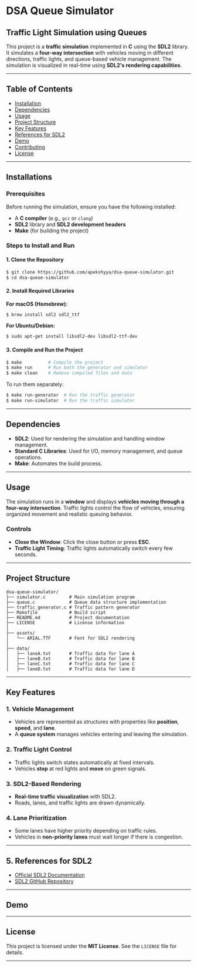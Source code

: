 # DSA Queue Simulator

##  Traffic Light Simulation using Queues
This project is a **traffic simulation** implemented in **C** using the **SDL2** library. It simulates a **four-way intersection** with vehicles moving in different directions, traffic lights, and queue-based vehicle management. The simulation is visualized in real-time using **SDL2's rendering capabilities**.

---
##  Table of Contents
- [Installation](#installation)
- [Dependencies](#dependencies)
- [Usage](#usage)
- [Project Structure](#project-structure)
- [Key Features](#key-features)
- [References for SDL2](#references-for-sdl2)
- [Demo](#demo)
- [Contributing](#contributing)
- [License](#license)

---
## Installations

### Prerequisites
Before running the simulation, ensure you have the following installed:
- A **C compiler** (e.g., `gcc` or `clang`)
- **SDL2** library and **SDL2 development headers**
- **Make** (for building the project)

### Steps to Install and Run
#### 1️. Clone the Repository
```sh
$ git clone https://github.com/apekshyya/dsa-queue-simulator.git
$ cd dsa-queue-simulator
```

#### 2️. Install Required Libraries
**For macOS (Homebrew):**
```sh
$ brew install sdl2 sdl2_ttf
```
**For Ubuntu/Debian:**
```sh
$ sudo apt-get install libsdl2-dev libsdl2-ttf-dev
```

#### 3️. Compile and Run the Project
```sh
$ make          # Compile the project
$ make run      # Run both the generator and simulator
$ make clean    # Remove compiled files and data
```
To run them separately:
```sh
$ make run-generator  # Run the traffic generator
$ make run-simulator  # Run the traffic simulator
```

---
## Dependencies
- **SDL2**: Used for rendering the simulation and handling window management.
- **Standard C Libraries**: Used for I/O, memory management, and queue operations.
- **Make**: Automates the build process.

---
## Usage
The simulation runs in a **window** and displays **vehicles moving through a four-way intersection**. Traffic lights control the flow of vehicles, ensuring organized movement and realistic queuing behavior.

###  Controls
- **Close the Window**: Click the close button or press **ESC**.
- **Traffic Light Timing**: Traffic lights automatically switch every few seconds.

---
##  Project Structure
```
dsa-queue-simulator/
├── simulator.c         # Main simulation program
├── queue.c             # Queue data structure implementation
├── traffic_generator.c # Traffic pattern generator
├── Makefile            # Build script
├── README.md           # Project documentation
├── LICENSE             # License information
│
├── assets/
│   └── ARIAL.TTF       # Font for SDL2 rendering
│
├── data/
│   ├── laneA.txt       # Traffic data for lane A
│   ├── laneB.txt       # Traffic data for lane B
│   ├── laneC.txt       # Traffic data for lane C
│   ├── laneD.txt       # Traffic data for lane D
```

---
## Key Features
### 1. Vehicle Management
- Vehicles are represented as structures with properties like **position**, **speed**, and **lane**.
- A **queue system** manages vehicles entering and leaving the simulation.

### 2. Traffic Light Control
- Traffic lights switch states automatically at fixed intervals.
- Vehicles **stop** at red lights and **move** on green signals.

### 3. SDL2-Based Rendering
- **Real-time traffic visualization** with SDL2.
- Roads, lanes, and traffic lights are drawn dynamically.

### 4. Lane Prioritization
- Some lanes have higher priority depending on traffic rules.
- Vehicles in **non-priority lanes** must wait longer if there is congestion.

---
## 5. References for SDL2
- [Official SDL2 Documentation](https://wiki.libsdl.org/)
- [SDL2 GitHub Repository](https://github.com/libsdl-org/SDL)

---
##  Demo


---

## License
This project is licensed under the **MIT License**. See the `LICENSE` file for details.

---




